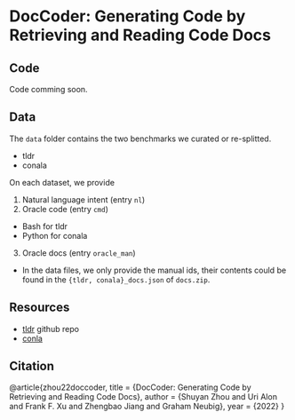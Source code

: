 # DocCoder: Generating Code by Retrieving and Reading Code Docs

## Code
Code comming soon.

## Data
The `data` folder contains the two benchmarks we curated or re-splitted.
* tldr
* conala

On each dataset, we provide 
1. Natural language intent (entry `nl`)
2. Oracle code (entry `cmd`) 
  * Bash for tldr
  * Python for conala
3. Oracle docs (entry `oracle_man`) 
  * In the data files, we only provide the manual ids, their contents could be found in the `{tldr, conala}_docs.json` of `docs.zip`.

## Resources 
* [tldr](https://github.com/tldr-pages/tldr) github repo
* [conla](https://conala-corpus.github.io)

## Citation
@article{zhou22doccoder,
    title = {DocCoder: Generating Code by Retrieving and Reading Code Docs},
    author = {Shuyan Zhou and Uri Alon and Frank F. Xu and Zhengbao Jiang and Graham Neubig},
    year = {2022}
}
